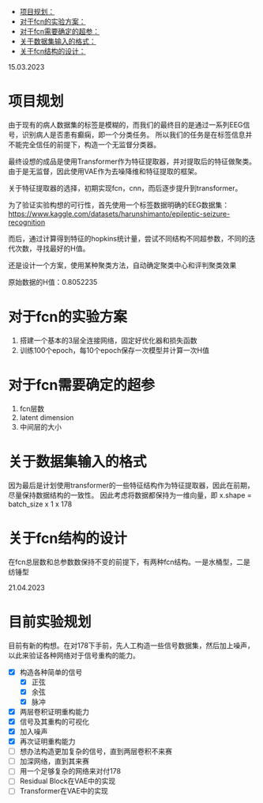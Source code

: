 - [项目规划：](#项目规划)
- [对于fcn的实验方案：](#对于fcn的实验方案)
- [对于fcn需要确定的超参：](#对于fcn需要确定的超参)
- [关于数据集输入的格式：](#关于数据集输入的格式)
- [关于fcn结构的设计：](#关于fcn结构的设计)

15.03.2023

# 项目规划

由于现有的病人数据集的标签是模糊的，而我们的最终目的是通过一系列EEG信号，识别病人是否患有癫痫，即一个分类任务。
所以我们的任务是在标签信息并不能完全信任的前提下，构造一个无监督分类器。

最终设想的成品是使用Transformer作为特征提取器，并对提取后的特征做聚类。
由于是无监督，因此使用VAE作为去噪降维和特征提取的框架。

关于特征提取器的选择，初期实现fcn，cnn，而后逐步提升到transformer。

为了验证实验构想的可行性，首先使用一个标签数据明确的EEG数据集：https://www.kaggle.com/datasets/harunshimanto/epileptic-seizure-recognition

而后，通过计算得到特征的hopkins统计量，尝试不同结构不同超参数，不同的迭代次数，寻找最好的H值。

还是设计一个方案，使用某种聚类方法，自动确定聚类中心和评判聚类效果

原始数据的H值：0.8052235

# 对于fcn的实验方案

1. 搭建一个基本的3层全连接网络，固定好优化器和损失函数
2. 训练100个epoch，每10个epoch保存一次模型并计算一次H值

# 对于fcn需要确定的超参

1. fcn层数
2. latent dimension
3. 中间层的大小

# 关于数据集输入的格式

因为最后是计划使用transformer的一些特征结构作为特征提取器，因此在前期，尽量保持数据结构的一致性。
因此考虑将数据都保持为一维向量，即 x.shape = batch_size x 1 x 178

# 关于fcn结构的设计

在fcn总层数和总参数数保持不变的前提下，有两种fcn结构。一是水桶型，二是纺锤型


21.04.2023

# 目前实验规划

目前有新的构想。在对178下手前，先人工构造一些信号数据集，然后加上噪声，以此来验证各种网络对于信号重构的能力。

- [x] 构造各种简单的信号
    - [x] 正弦
    - [x] 余弦
    - [x] 脉冲
- [x] 两层卷积证明重构能力
- [x] 信号及其重构的可视化
- [x] 加入噪声
- [x] 再次证明重构能力
- [ ] 想办法构造更加复杂的信号，直到两层卷积不来赛
- [ ] 加深网络，直到其来赛
- [ ] 用一个足够复杂的网络来对付178
- [ ] Residual Block在VAE中的实现
- [ ] Transformer在VAE中的实现
